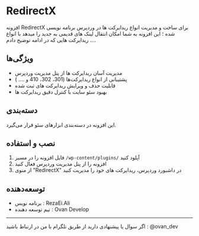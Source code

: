 # RedirectX

افزونه RedirectX برای ساخت و مدیریت انواع ریدایرکت‌ ها در وردپرس برنامه نویسی شده ؛
این افزونه به شما امکان انتقال لینک های قدیمی به جدید را میدهد با انواع ریدایرکت هایی که در ادامه  توضیح دادم ....

## ویژگی‌ها

- مدیریت آسان ریدایرکت‌ ها از پنل مدیریت وردپرس  
- پشتیبانی از انواع ریدایرکت‌ها (301، 302، 410 و .... )  
- قابلیت حذف و ویرایش ریدایرکت‌ های ثبت شده
- بهبود سئو سایت با کنترل دقیق ریدایرکت‌ ها

## دسته‌بندی

این افزونه در دسته‌بندی ابزارهای سئو قرار می‌گیرد.

## نصب و استفاده

1. فایل افزونه را در مسیر `/wp-content/plugins/` آپلود کنید 
2. افزونه را از پنل مدیریت وردپرس فعال کنید
3. از منوی "RedirectX" در داشبورد وردپرس، ریدایرکت‌ های خود را مدیریت کنید

## توسعه‌دهنده

- برنامه‌ نویس : RezaEi.Ali  
- تیم توسعه‌ دهنده : Ovan Develop  

---

اگر سوال یا پیشنهادی دارید از طریق تلگرام با من در ارتباط باشید : @ovan_dev
